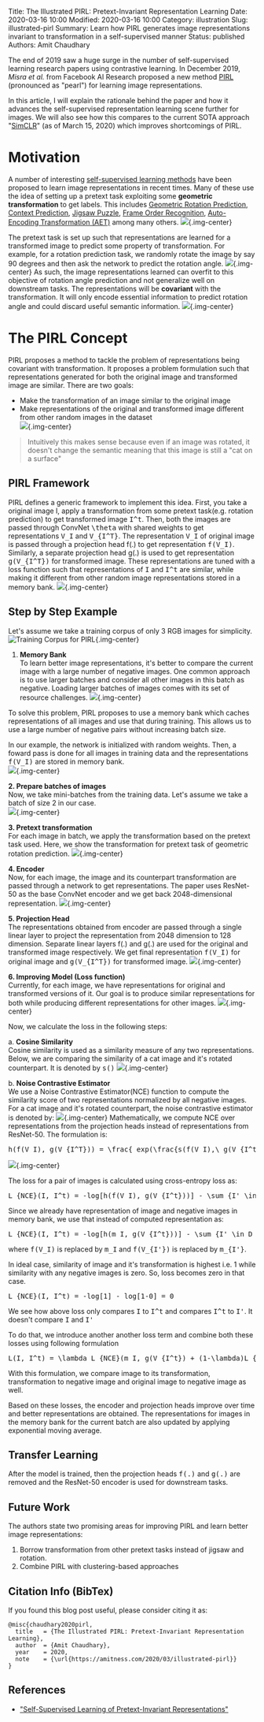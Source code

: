 Title: The Illustrated PIRL: Pretext-Invariant Representation Learning
Date: 2020-03-16 10:00
Modified: 2020-03-16 10:00
Category: illustration
Slug: illustrated-pirl
Summary: Learn how PIRL generates image representations invariant to transformation in a self-supervised manner
Status: published
Authors: Amit Chaudhary

The end of 2019 saw a huge surge in the number of self-supervised learning research papers using contrastive learning. In December 2019, *Misra et al.* from Facebook AI Research proposed a new method [PIRL](https://arxiv.org/abs/1912.01991) (pronounced as "pearl") for learning image representations.

In this article, I will explain the rationale behind the paper and how it advances the self-supervised representation learning scene further for images. We will also see how this compares to the current SOTA approach "[SimCLR](https://amitness.com/2020/03/illustrated-simclr/)" (as of March 15, 2020) which improves shortcomings of PIRL.

# Motivation
A number of interesting [self-supervised learning methods](https://amitness.com/2020/02/illustrated-self-supervised-learning/) have been proposed to learn image representations in recent times. Many of these use the idea of setting up a pretext task exploiting some **geometric transformation** to get labels. This includes [Geometric Rotation Prediction](https://amitness.com/2020/02/illustrated-self-supervised-learning/#6-geometric-transformation-recognition), [Context Prediction](https://amitness.com/2020/02/illustrated-self-supervised-learning/#5-context-prediction), [Jigsaw Puzzle](https://amitness.com/2020/02/illustrated-self-supervised-learning/#4-image-jigsaw-puzzle), [Frame Order Recognition](https://amitness.com/2020/02/illustrated-self-supervised-learning/#1-frame-order-verification), [Auto-Encoding Transformation (AET)](https://arxiv.org/abs/1901.04596) among many others.
![](/images/pirl-geometric-pretext-tasks.png){.img-center}

The pretext task is set up such that representations are learned for a transformed image to predict some property of transformation. For example, for a rotation prediction task, we randomly rotate the image by say 90 degrees and then ask the network to predict the rotation angle. 
![](/images/pirl-generic-pretext-setup.png){.img-center}
As such, the image representations learned can overfit to this objective of rotation angle prediction and not generalize well on downstream tasks. The representations will be **covariant** with the transformation. It will only encode essential information to predict rotation angle and could discard useful semantic information.
![](/images/pirl-covariant-representation.png){.img-center}


# The PIRL Concept
PIRL proposes a method to tackle the problem of representations being covariant with transformation. It proposes a problem formulation such that representations generated for both the original image and transformed image are similar. There are two goals:  

- Make the transformation of an image similar to the original image  
- Make representations of the original and transformed image different from other random images in the dataset  
![](/images/pirl-concept.png){.img-center}

> Intuitively this makes sense because even if an image was rotated, it doesn't change the semantic meaning that this image is still a "cat on a surface"

## PIRL Framework
PIRL defines a generic framework to implement this idea. First, you take a original image I, apply a transformation from some pretext task(e.g. rotation prediction) to get transformed image <tt class="math">I^t</tt>. Then, both the images are passed through ConvNet <tt class="math">\theta</tt> with shared weights to get representations <tt class="math">V_I</tt> and <tt class="math">V_{I^T}</tt>. The representation <tt class="math">V_I</tt> of original image is passed through a projection head f(.) to get representation <tt class="math">f(V_I)</tt>. Similarly, a separate projection head g(.) is used to get representation <tt class="math">g(V_{I^T})</tt> for transformed image. These representations are tuned with a loss function such that representations of <tt class="math">I</tt> and <tt class="math">I^t</tt> are similar, while making it different from other random image representations stored in a memory bank.
![](/images/pirl-general-architecture.png){.img-center}

## Step by Step Example
Let's assume we take a training corpus of only 3 RGB images for simplicity.  
![Training Corpus for PIRL](/images/pirl-raw-data.png){.img-center}

1. **Memory Bank**  
To learn better image representations, it's better to compare the current image with a large number of negative images. One common approach is to use larger batches and consider all other images in this batch as negative. Loading larger batches of images comes with its set of resource challenges.
![](/images/pirl-batch-size-negative-pair.png){.img-center}

To solve this problem, PIRL proposes to use a memory bank which caches representations of all images and use that during training. This allows us to use a large number of negative pairs without increasing batch size.  

In our example, the network is initialized with random weights. Then, a foward pass is done for all images in training data and the representations <tt class="math">f(V_I)</tt> are stored in memory bank.  
![](/images/pirl-memory-bank.png){.img-center}

**2. Prepare batches of images**  
Now, we take mini-batches from the training data. Let's assume we take a batch of size 2 in our case.  
![](/images/pirl-single-batch.png){.img-center}

**3. Pretext transformation**  
For each image in batch, we apply the transformation based on the pretext task used. Here, we show the transformation for pretext task of geometric rotation prediction.
![](/images/pirl-rotation-gif.gif){.img-center} 

**4. Encoder**  
Now, for each image, the image and its counterpart transformation are passed through a network to get representations. The paper uses ResNet-50 as the base ConvNet encoder and we get back 2048-dimensional representation.
![](/images/pirl-encoder.png){.img-center}

**5. Projection Head**  
The representations obtained from encoder are passed through a single linear layer to project the representation from 2048 dimension to 128 dimension. Separate linear layers f(.) and g(.) are used for the original and transformed image respectively. We get final representation <tt class="math">f(V_I)</tt> for original image and <tt class="math">g(V_{I^T})</tt> for transformed image.
![](/images/pirl-projection-head.png){.img-center}

**6. Improving Model (Loss function)**  
Currently, for each image, we have representations for original and transformed versions of it.
Our goal is to produce similar representations for both while producing different representations for other images.
![](/images/pirl-batch-outputs.png){.img-center}

Now, we calculate the loss in the following steps:

a. **Cosine Similarity**  
Cosine similarity is used as a similarity measure of any two representations. Below, we are comparing the similarity of a cat image and it's rotated counterpart. It is denoted by <tt class="math">s()</tt>
![](/images/pirl-cosine-similarity.png){.img-center}

b. **Noise Contrastive Estimator**  
We use a Noise Contrastive Estimator(NCE) function to compute the similarity score of two representations normalized by all negative images.
For a cat image and it's rotated counterpart, the noise contrastive estimator is denoted by:
![](/images/pirl-nce-calculation.png){.img-center}
Mathematically, we compute NCE over representations from the projection heads instead of representations from ResNet-50. The formulation is:
<pre class="math">
h(f(V_I), g(V_{I^T})) = \frac{ exp(\frac{s(f(V_I),\ g(V_{I^t}) )}{\tau} ) }{ exp(\frac{s( f(V_{I}),\ g(V_{I^t}) )}{\tau} ) +  \sum_{ I' \in D_{N} }  exp(\frac{s( g(V_{I^t}),\ f(V_{I'}) )}{\tau} ) }
</pre>

![](/images/pirl-nce-formula-parts.png){.img-center}

The loss for a pair of images is calculated using cross-entropy loss as:
<pre class="math">
L_{NCE}(I, I^t) = -log[h(f(V_I), g(V_{I^t}))] - \sum_{I' \in D_N} log[ 1 - h( g(V_{I^t}), f(V_{I'}) ) ]
</pre>

Since we already have representation of image and negative images in memory bank, we use that instead of computed representation as:
<pre class="math">
L_{NCE}(I, I^t) = -log[h(m_I, g(V_{I^t}))] - \sum_{I' \in D_N} log[ 1 - h( g(V_{I^t}), m_{I'} ) ]
</pre>

where <tt class="math">f(V_I)</tt> is replaced by <tt class="math">m_I</tt> and <tt class="math">f(V_{I'})</tt> is replaced by <tt class="math">m_{I'}</tt>.

In ideal case, similarity of image and it's transformation is highest i.e. 1 while similarity with any negative images is zero. So, loss becomes zero in that case.
<pre class="math">
L_{NCE}(I, I^t) = -log[1] - log[1-0] = 0
</pre>

We see how above loss only compares <tt class="math">I</tt> to <tt class="math">I^t</tt> and compares <tt class="math">I^t</tt> to <tt class="math">I'</tt>. It doesn't compare <tt class="math">I</tt> and <tt class="math">I'</tt>

To do that, we introduce another another loss term and combine both these losses using following formulation
<pre class="math">
L(I, I^t) = \lambda L_{NCE}(m_I, g(V_{I^t}) + (1-\lambda)L_{NCE}(m_I, f(V_I))
</pre>

With this formulation, we compare image to its transformation, transformation to negative image and original image to negative image as well.

Based on these losses, the encoder and projection heads improve over time and better representations are obtained. The representations for images in the memory bank for the current batch are also updated by applying exponential moving average.

## Transfer Learning
After the model is trained, then the projection heads <tt class="math">f(.)</tt> and <tt class="math">g(.)</tt> are removed and the ResNet-50 encoder is used for downstream tasks.

## Future Work
The authors state two promising areas for improving PIRL and learn better image representations:  
1. Borrow transformation from other pretext tasks instead of jigsaw and rotation.  
2. Combine PIRL with clustering-based approaches  

## Citation Info (BibTex)
If you found this blog post useful, please consider citing it as:
```
@misc{chaudhary2020pirl,
  title   = {The Illustrated PIRL: Pretext-Invariant Representation Learning},
  author  = {Amit Chaudhary},
  year    = 2020,
  note    = {\url{https://amitness.com/2020/03/illustrated-pirl}}
}
```

## References
- ["Self-Supervised Learning of Pretext-Invariant Representations"](https://arxiv.org/abs/1912.01991)
